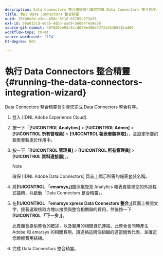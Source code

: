 ```yaml
---
description: Data Connectors 整合精靈會引導您完成 Data Connectors 整合程序。
title: 執行 Data Connectors 整合精靈
uuid: 25480e0d-e3ca-458c-8f18-65789c273a33
exl-id: 9ba013cd-e0a5-4dbd-aad9-b6004f4a9e56
source-git-commit: 4078d0be92c8ccd639e408e7372a5636938cad00
workflow-type: tm+mt
source-wordcount: '174'
ht-degree: 86%

---
```


# 執行 Data Connectors 整合精靈{#running-the-data-connectors-integration-wizard}

Data Connectors 整合精靈會引導您完成 Data Connectors 整合程序。

1. 登入 [!DNL Adobe Experience Cloud].
1. 按一下「**[!UICONTROL Analytics]** > **[!UICONTROL Admin]** > **[!UICONTROL 所有管理員]** > **[!UICONTROL 報表套裝存取]**」，並設定所要的報表套裝處於作用中。
1. 按一下「**[!UICONTROL 管理員]** > **[!UICONTROL 所有管理員]** > **[!UICONTROL 資料連接器]**」。

   >[!NOTE]
   >
   >確保 [!DNL Adobe Data Connectors] 頁首上顯示所需的報表套裝名稱。

1. 將&#x200B;**[!UICONTROL 「emarsys」]**&#x200B;圖示拖曳至 Analytics 報表套裝裡空的外掛程式插槽，以啟動「Data Connectors 整合精靈」。
1. 在&#x200B;**[!UICONTROL 「emarsys xpress Data Connectors 整合」]**&#x200B;頁面上檢閱文字，接著選取核取方塊以接受與整合相關聯的費用，然後按一下&#x200B;**[!UICONTROL 「下一步」]**。

   此頁面會提供整合的概述，以及實用的相關資訊連結。此整合會同時產生 Adobe 和 emarsys 的相關費用。請連絡這兩個組織的適當銷售代表，並確定您瞭解費用結構。
1. 完成 Data Connectors 整合精靈。
